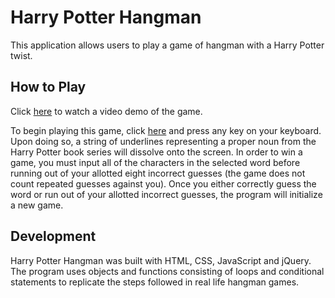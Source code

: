 # Harry Potter Hangman
This application allows users to play a game of hangman with a Harry Potter twist. 

## How to Play
Click <a href='https://youtu.be/ndmb_4aoyJs'>here</a> to watch a video demo of the game.

To begin playing this game, click <a href = 'https://lkanand.github.io/Hangman-Game/'>here</a> and press any key on your keyboard. Upon doing so, a string of underlines representing a proper noun from the Harry Potter book series will dissolve onto the screen. In order to win a game, you must input all of the characters in the selected word before running out of your allotted eight incorrect guesses (the game does not count repeated guesses against you). Once you either correctly guess the word or run out of your allotted incorrect guesses, the program will initialize a new game. 

## Development
Harry Potter Hangman was built with HTML, CSS, JavaScript and jQuery. The program uses objects and functions consisting of loops and conditional statements to replicate the steps followed in real life hangman games.   

